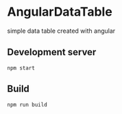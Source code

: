 # AngularDataTable

simple data table created with angular

## Development server

`npm start`

## Build

`npm run build`
